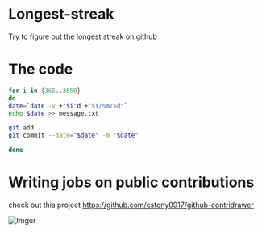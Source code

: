 # Longest-streak

Try to figure out the longest streak on github

# The code
``` bash
for i in {365..3650}
do
date=`date -v +"$i"d +"%Y/%m/%d"`
echo $date >> message.txt 

git add . 
git commit --date="$date" -m "$date"

done
```

# Writing jobs on public contributions

check out this project <https://github.com/cstony0917/github-contridrawer>

![Imgur](http://i.imgur.com/hXcoza7.jpg)
